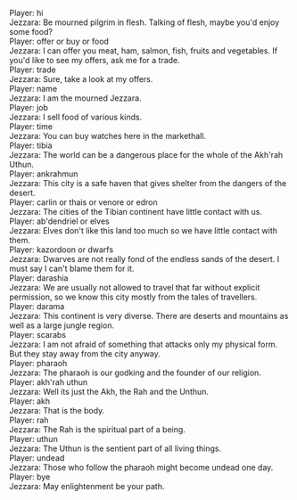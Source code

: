 Player: hi  
Jezzara: Be mourned pilgrim in flesh. Talking of flesh, maybe you'd enjoy some food?  
Player: offer or buy or food  
Jezzara: I can offer you meat, ham, salmon, fish, fruits and vegetables. If you'd like to see my offers, ask me for a trade.  
Player: trade  
Jezzara: Sure, take a look at my offers.  
Player: name  
Jezzara: I am the mourned Jezzara.  
Player: job  
Jezzara: I sell food of various kinds.  
Player: time  
Jezzara: You can buy watches here in the markethall.  
Player: tibia  
Jezzara: The world can be a dangerous place for the whole of the Akh'rah Uthun.  
Player: ankrahmun  
Jezzara: This city is a safe haven that gives shelter from the dangers of the desert.  
Player: carlin or thais or venore or edron  
Jezzara: The cities of the Tibian continent have little contact with us.  
Player: ab'dendriel or elves  
Jezzara: Elves don't like this land too much so we have little contact with them.  
Player: kazordoon or dwarfs  
Jezzara: Dwarves are not really fond of the endless sands of the desert. I must say I can't blame them for it.  
Player: darashia  
Jezzara: We are usually not allowed to travel that far without explicit permission, so we know this city mostly from the tales of travellers.  
Player: darama  
Jezzara: This continent is very diverse. There are deserts and mountains as well as a large jungle region.  
Player: scarabs  
Jezzara: I am not afraid of something that attacks only my physical form. But they stay away from the city anyway.  
Player: pharaoh  
Jezzara: The pharaoh is our godking and the founder of our religion.  
Player: akh'rah uthun  
Jezzara: Well its just the Akh, the Rah and the Unthun.  
Player: akh  
Jezzara: That is the body.  
Player: rah  
Jezzara: The Rah is the spiritual part of a being.  
Player: uthun  
Jezzara: The Uthun is the sentient part of all living things.  
Player: undead  
Jezzara: Those who follow the pharaoh might become undead one day.  
Player: bye  
Jezzara: May enlightenment be your path.  
